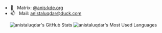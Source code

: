 - 💬 &nbsp; Matrix: [@anis:kde.org](https://matrix.to/#/@anis:kde.org)
- 📫 &nbsp; Mail: anistaluqdar@duck.com

<p align="center">
  <img src="https://github-readme-stats.vercel.app/api?username=anistaluqdar&show_icons=true&line_height=33&count_private=true&theme=merko" alt="anistaluqdar's GitHub Stats" />
  <img src="https://github-readme-stats.vercel.app/api/top-langs/?username=anistaluqdar&&hide=cmake,javascript,html,css&langs_count=4&line_height=35&theme=merko" alt="anistaluqdar's Most Used Languages" />
</p>
